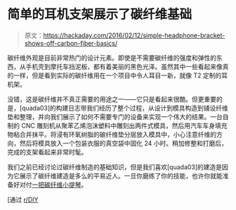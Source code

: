 # 简单的耳机支架展示了碳纤维基础

> 原文：<https://hackaday.com/2016/02/12/simple-headphone-bracket-shows-off-carbon-fiber-basics/>

碳纤维外观是目前非常热门的设计元素。即使是不需要碳纤维的强度和弹性的东西，从手机壳到摩托车挡泥板，都有着美丽的黑色光泽。虽然其中一些看起来像真的一样，但是看到实际的碳纤维用在一个项目中令人耳目一新，就像 T2 定制的耳机架。

没错，这是碳纤维并不真正需要的用途之一——它只是看起来很酷。但更重要的是，[quada03]的构建日志带我们经历了整个过程，从设计到模具构造到铺设纤维垫和整理，并向我们展示了如何不需要专门的设备来实现一个伟大的结果。一台自制的 CNC 雕刻机从聚苯乙烯泡沫塑料中雕刻出两件式模具，然后用汽车车身填充物粘合并抹平。将浸有环氧树脂的碳纤维垫分层放入模具中，小心注意纤维的方向，然后将模具放入一个包装衣服的真空袋中固化 24 小时。稍加修整和打磨后，完成的支架看起来非常时髦。

我们之前已经讨论过碳纤维制造的基础知识，但是我们喜欢[quada03]的建造是因为它展示了碳纤维建造是多么的平易近人。一旦你磨练了你的技能，也许你就能准备好对付[一把碳纤维小提琴](https://hackaday.com/2011/12/08/hand-made-carbon-fiber-violin-is-a-stunning-work-of-craftsmanship/)。

[通过 [r/DIY](https://www.reddit.com/r/DIY/comments/44ar51/i_made_a_carbon_fiber_headphone_mount/)